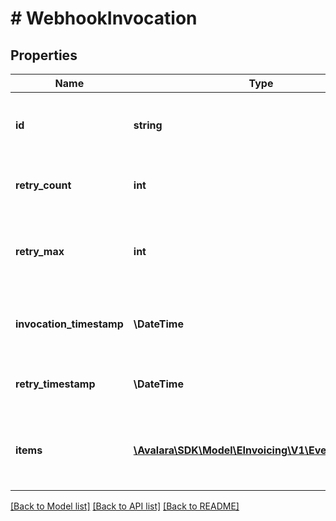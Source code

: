 # # WebhookInvocation

## Properties

Name | Type | Description | Notes
------------ | ------------- | ------------- | -------------
**id** | **string** | Unique identifier of this specific resource. |
**retry_count** | **int** | The number of invocation attempts. | [optional]
**retry_max** | **int** | The maximum retries that may be attempted in total. | [optional]
**invocation_timestamp** | **\DateTime** | Initial timestamp of the first invocation attempt. |
**retry_timestamp** | **\DateTime** | Timestamp of this invocation attempt. | [optional]
**items** | [**\Avalara\SDK\Model\EInvoicing\V1\EventMessage[]**](EventMessage.md) | Array of events being delivered in the webhook |

[[Back to Model list]](../../../README.md#models) [[Back to API list]](../../../README.md#endpoints) [[Back to README]](../../../README.md)
